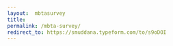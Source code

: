 ```yaml
---
layout:  mbtasurvey
title: 
permalink: /mbta-survey/
redirect_to: https://smuddana.typeform.com/to/s9oDOI
---
```

